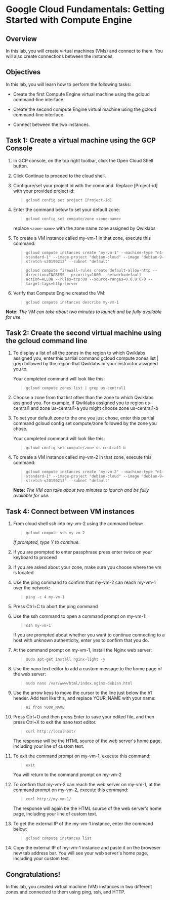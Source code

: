 # **Google Cloud Fundamentals: Getting Started with Compute Engine**

## Overview

In this lab, you will create virtual machines (VMs) and connect to them. You will also create connections between the instances.

## Objectives

In this lab, you will learn how to perform the following tasks:

- Create the first Compute Engine virtual machine using the gcloud command-line interface.

- Create the second compute Engine virtual machine using the gcloud command-line interface.

- Connect between the two instances.

## Task 1: Create a virtual machine using the GCP Console

1. In GCP console, on the top right toolbar, click the Open Cloud Shell button.
2. Click Continue to proceed to the cloud shell.
3. Configure/set your project id with the command. Replace [Project-id] with your provided project id:

   > `gcloud config set project [Project-id]`

4. Enter the command below to set your default zone:

   > `gcloud config set compute/zone <zone-name>`

   replace `<zone-name>` with the zone name zone assigned by Qwiklabs

5. To create a VM instance called my-vm-1 in that zone, execute this command:

   > `gcloud compute instances create "my-vm-1" --machine-type "n1-standard-1" --image-project "debian-cloud" --image "debian-9-stretch-v20190213" --subnet "default"`

   > `gcloud compute firewall-rules create default-allow-http --direction=INGRESS --priority=1000 --network=default --action=ALLOW --rules=tcp:80 --source-ranges=0.0.0.0/0 --target-tags=http-server`

6. Verify that Compute Engine created the VM:
   > `gcloud compute instances describe my-vm-1`

**Note:** _The VM can take about two minutes to launch and be fully available for use._

## Task 2: Create the second virtual machine using the gcloud command line

1. To display a list of all the zones in the region to which Qwiklabs assigned you, enter this partial command gcloud compute zones list | grep followed by the region that Qwiklabs or your instructor assigned you to.

   Your completed command will look like this:

   > `gcloud compute zones list | grep us-central1`

2. Choose a zone from that list other than the zone to which Qwiklabs assigned you. For example, if Qwiklabs assigned you to region us-central1 and zone us-central1-a you might choose zone us-central1-b

3. To set your default zone to the one you just chose, enter this partial command gcloud config set compute/zone followed by the zone you chose.

   Your completed command will look like this:

   > `gcloud config set compute/zone us-central1-b`

4. To create a VM instance called my-vm-2 in that zone, execute this command:

   > `gcloud compute instances create "my-vm-2" --machine-type "n1-standard-1" --image-project "debian-cloud" --image "debian-9-stretch-v20190213" --subnet "default"`

   **Note:** _The VM can take about two minutes to launch and be fully available for use._

## Task 4: Connect between VM instances

1. From cloud shell ssh into my-vm-2 using the command below:

   > `gcloud compute ssh my-vm-2`

   _If prompted, type Y to continue._

2. If you are prompted to enter passphrase press enter twice on your keyboard to proceed
3. If you are asked about your zone, make sure you choose where the vm is located

4. Use the ping command to confirm that my-vm-2 can reach my-vm-1 over the network:
   > `ping -c 4 my-vm-1`
5. Press Ctrl+C to abort the ping command
6. Use the ssh command to open a command prompt on my-vm-1:

   > `ssh my-vm-1`

   If you are prompted about whether you want to continue connecting to a host with unknown authenticity, enter yes to confirm that you do.

7. At the command prompt on my-vm-1, install the Nginx web server:

   > `sudo apt-get install nginx-light -y`

8. Use the nano text editor to add a custom message to the home page of the web server:

   > `sudo nano /var/www/html/index.nginx-debian.html`

9. Use the arrow keys to move the cursor to the line just below the h1 header. Add text like this, and replace YOUR_NAME with your name:

   > `Hi from YOUR_NAME`

10. Press Ctrl+O and then press Enter to save your edited file, and then press Ctrl+X to exit the nano text editor.

    > `curl http://localhost/`

    The response will be the HTML source of the web server's home page, including your line of custom text.

11. To exit the command prompt on my-vm-1, execute this command:

    > `exit`

    You will return to the command prompt on my-vm-2

12. To confirm that my-vm-2 can reach the web server on my-vm-1, at the command prompt on my-vm-2, execute this command:

    > `curl http://my-vm-1/`

    The response will again be the HTML source of the web server's home page, including your line of custom text.

13. To get the external IP of the my-vm-1 instance, enter the command below:

    > `gcloud compute instances list`

14. Copy the external IP of my-vm-1 instance and paste it on the broweser new tab address bar. You will see your web server's home page, including your custom text.

## Congratulations!

In this lab, you created virtual machine (VM) instances in two different zones and connected to them using ping, ssh, and HTTP.
